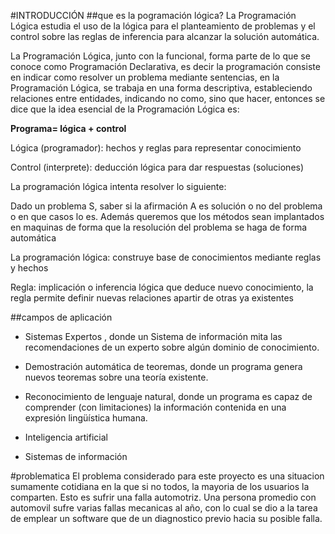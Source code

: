 #INTRODUCCIÓN
##que es la pogramación lógica?
La Programación Lógica estudia el uso de la lógica para el planteamiento de problemas y el control sobre las reglas de inferencia para alcanzar la solución automática.

La Programación Lógica, junto con la funcional, forma parte de lo que se conoce como Programación Declarativa, es decir la programación consiste en indicar como resolver un problema mediante sentencias, en la Programación Lógica, se trabaja en una forma descriptiva, estableciendo relaciones entre entidades, indicando no como, sino que hacer, entonces se dice que la idea esencial de la Programación Lógica es:

__Programa= lógica + control__

Lógica (programador): hechos y reglas para representar conocimiento

Control (interprete): deducción lógica para dar respuestas (soluciones)

La programación lógica intenta resolver lo siguiente:

Dado un problema S, saber si la afirmación A es solución o no del problema o en que casos lo es. Además queremos que los métodos sean implantados en maquinas de forma que la resolución del problema se haga de forma automática

La programación lógica: construye base de conocimientos mediante reglas y hechos

Regla: implicación o inferencia lógica que deduce nuevo conocimiento, la regla permite definir nuevas relaciones apartir de otras ya existentes

##campos de aplicación

* Sistemas Expertos , donde un Sistema de información mita las recomendaciones de un experto sobre algún dominio de conocimiento.

* Demostración automática de teoremas, donde un programa genera nuevos teoremas sobre una teoría existente.

* Reconocimiento de lenguaje natural, donde un programa es capaz de comprender (con limitaciones) la información contenida en una expresión lingüística humana.

* Inteligencia artificial

* Sistemas de información

#problematica
El problema considerado para este proyecto es una situacion sumamente cotidiana en la que si no todos, la mayoria de los usuarios la comparten. Esto es sufrir una falla automotriz. Una persona promedio con automovil sufre varias fallas mecanicas al año, con lo cual se dio a la tarea de emplear un software que de un diagnostico previo hacia su posible falla. 

